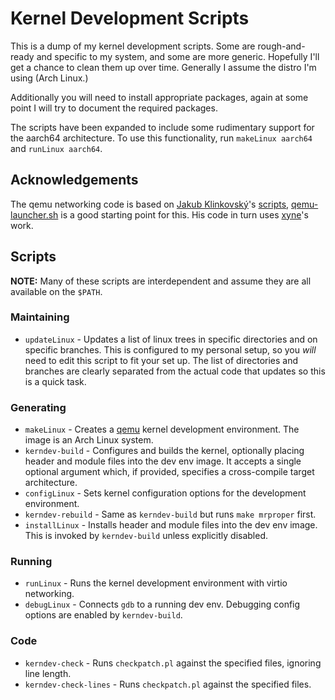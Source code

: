 # Kernel Development Scripts

This is a dump of my kernel development scripts. Some are rough-and-ready and
specific to my system, and some are more generic. Hopefully I'll get a chance to
clean them up over time. Generally I assume the distro I'm using (Arch Linux.)

Additionally you will need to install appropriate packages, again at some point
I will try to document the required packages.

The scripts have been expanded to include some rudimentary support for the
aarch64 architecture. To use this functionality, run `makeLinux aarch64` and
`runLinux aarch64`.

## Acknowledgements

The qemu networking code is based on [Jakub Klinkovský][lahwaacz]'s
[scripts][lahwaacz-scripts], [qemu-launcher.sh][qemu-launcher.sh] is a good
starting point for this. His code in turn uses [xyne][xyne]'s work.

## Scripts

__NOTE:__ Many of these scripts are interdependent and assume they are all
available on the `$PATH`.

### Maintaining

* `updateLinux` - Updates a list of linux trees in specific directories and on
  specific branches. This is configured to my personal setup, so you _will_ need
  to edit this script to fit your set up. The list of directories and branches
  are clearly separated from the actual code that updates so this is a quick
  task.

### Generating

* `makeLinux` - Creates a [qemu][qemu] kernel development environment. The image
  is an Arch Linux system.
* `kerndev-build` - Configures and builds the kernel, optionally placing header and
  module files into the dev env image. It accepts a single optional argument
  which, if provided, specifies a cross-compile target architecture.
* `configLinux` - Sets kernel configuration options for the development environment.
* `kerndev-rebuild` - Same as `kerndev-build` but runs `make mrproper` first.
* `installLinux` - Installs header and module files into the dev env image. This
  is invoked by `kerndev-build` unless explicitly disabled.

### Running

* `runLinux` - Runs the kernel development environment with virtio networking.
* `debugLinux` - Connects `gdb` to a running dev env. Debugging config options
  are enabled by `kerndev-build`.

### Code

* `kerndev-check` - Runs `checkpatch.pl` against the specified files, ignoring line length.
* `kerndev-check-lines` - Runs `checkpatch.pl` against the specified files.

[qemu]:http://wiki.qemu.org/Main_Page

[lahwaacz]:https://github.com/lahwaacz
[lahwaacz-scripts]:https://github.com/lahwaacz/archlinux-dotfiles
[qemu-launcher.sh]:https://github.com/lahwaacz/archlinux-dotfiles/blob/master/Scripts/qemu-launcher.sh
[xyne]:http://xyne.archlinux.ca/notes/network/dhcp_with_dns.html
